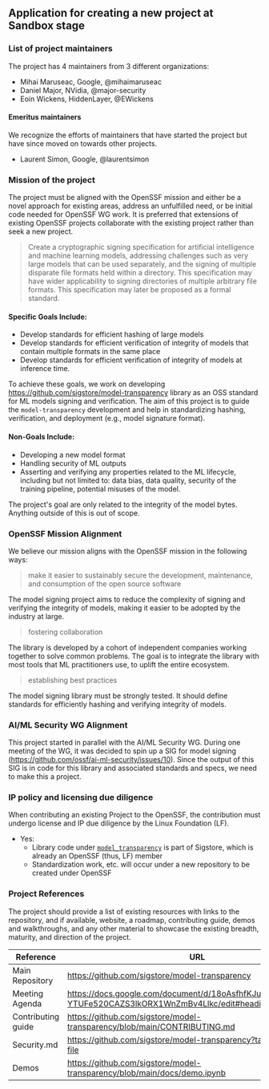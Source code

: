 ## Application for creating a new project at Sandbox stage

### List of project maintainers

The project has 4 maintainers from 3 different organizations:

*  Mihai Maruseac, Google, @mihaimaruseac
*  Daniel Major, NVidia, @major-security
*  Eoin Wickens, HiddenLayer, @EWickens

#### Emeritus maintainers

We recognize the efforts of maintainers that have started the project but have since moved on towards other projects.

*  Laurent Simon, Google, @laurentsimon

### Mission of the project

The project must be aligned with the OpenSSF mission and either be a novel
approach for existing areas, address an unfulfilled need, or be initial code
needed for OpenSSF WG work. It is preferred that extensions of existing OpenSSF
projects collaborate with the existing project rather than seek a new project.

> Create a cryptographic signing specification for artificial intelligence and
> machine learning models, addressing challenges such as very large models that
> can be used separately, and the signing of multiple disparate file formats
> held within a directory. This specification may have wider applicability to
> signing directories of multiple arbitrary file formats. This specification may
> later be proposed as a formal standard.

#### Specific Goals Include:

* Develop standards for efficient hashing of large models
* Develop standards for efficient verification of integrity of models that
  contain multiple formats in the same place
* Develop standards for efficient verification of integrity of models at
  inference time.

To achieve these goals, we work on developing
https://github.com/sigstore/model-transparency library as an OSS standard for ML
models signing and verification. The aim of this project is to guide the
`model-transparency` development and help in standardizing hashing,
verification, and deployment (e.g., model signature format).

#### Non-Goals Include:

* Developing a new model format
* Handling security of ML outputs
* Asserting and verifying any properties related to the ML lifecycle, including
  but not limited to: data bias, data quality, security of the training
  pipeline, potential misuses of the model.

The project's goal are only related to the integrity of the model bytes.
Anything outside of this is out of scope.

### OpenSSF Mission Alignment

We believe our mission aligns with the OpenSSF mission in the following ways:

> make it easier to sustainably secure the development, maintenance, and
> consumption of the open source software

The model signing project aims to reduce the complexity of signing and verifying
the integrity of models, making it easier to be adopted by the industry at
large.

> fostering collaboration

The library is developed by a cohort of independent companies working together
to solve common problems. The goal is to integrate the library with most tools
that ML practitioners use, to uplift the entire ecosystem.

> establishing best practices

The model signing library must be strongly tested. It should define standards
for efficiently hashing and verifying integrity of models.

### AI/ML Security WG Alignment

This project started in parallel with the AI/ML Security WG. During one meeting
of the WG, it was decided to spin up a SIG for model signing
(https://github.com/ossf/ai-ml-security/issues/10). Since the output of this SIG
is in code for this library and associated standards and specs, we need to make
this a project.

### IP policy and licensing due diligence

When contributing an existing Project to the OpenSSF, the contribution must
undergo license and IP due diligence by the Linux Foundation (LF).

* Yes:
  * Library code under
    [`model_transparency`](https://github.com/sigstore/model-transparency) is
    part of Sigstore, which is already an OpenSSF (thus, LF) member
  * Standardization work, etc. will occur under a new repository to be created
    under OpenSSF

### Project References

The project should provide a list of existing resources with links to the repository, and if available, website, a roadmap, contributing guide, demos and walkthroughs, and any other material to showcase the existing breadth, maturity, and direction of the project.

| Reference          | URL |
|--------------------|-----|
| Main Repository    | https://github.com/sigstore/model-transparency |
| Meeting Agenda     | https://docs.google.com/document/d/18oAsfhfKJurH-YTUFe520CAZS3lkORX1WnZmBv4Llkc/edit#heading=h.etrsjlz02gla |
| Contributing guide | https://github.com/sigstore/model-transparency/blob/main/CONTRIBUTING.md |
| Security.md        | https://github.com/sigstore/model-transparency?tab=security-ov-file |
| Demos              | https://github.com/sigstore/model-transparency/blob/main/docs/demo.ipynb |
